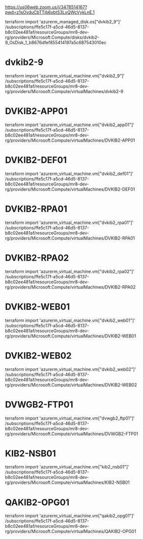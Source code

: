 https://us06web.zoom.us/j/3478514167?pwd=z1sOvduCbTTjb6xbtS3LxQWcVykLnE.1


terraform import 'azurerm_managed_disk.os["dvkib2_9"]' /subscriptions/ffe5c17f-a5cd-46d5-8137-b8c02ee481af/resourceGroups/mr8-dev-rg/providers/Microsoft.Compute/disks/dvkib2-9_OsDisk_1_b8676dfef855414197a5c687543010ec


# dvkib2-9
terraform import 'azurerm_virtual_machine.vm["dvkib2_9"]' \
/subscriptions/ffe5c17f-a5cd-46d5-8137-b8c02ee481af/resourceGroups/mr8-dev-rg/providers/Microsoft.Compute/virtualMachines/dvkib2-9

# DVKIB2-APP01
terraform import 'azurerm_virtual_machine.vm["dvkib2_app01"]' \
/subscriptions/ffe5c17f-a5cd-46d5-8137-b8c02ee481af/resourceGroups/mr8-dev-rg/providers/Microsoft.Compute/virtualMachines/DVKIB2-APP01

# DVKIB2-DEF01
terraform import 'azurerm_virtual_machine.vm["dvkib2_def01"]' \
/subscriptions/ffe5c17f-a5cd-46d5-8137-b8c02ee481af/resourceGroups/mr8-dev-rg/providers/Microsoft.Compute/virtualMachines/DVKIB2-DEF01

# DVKIB2-RPA01
terraform import 'azurerm_virtual_machine.vm["dvkib2_rpa01"]' \
/subscriptions/ffe5c17f-a5cd-46d5-8137-b8c02ee481af/resourceGroups/mr8-dev-rg/providers/Microsoft.Compute/virtualMachines/DVKIB2-RPA01

# DVKIB2-RPA02
terraform import 'azurerm_virtual_machine.vm["dvkib2_rpa02"]' \
/subscriptions/ffe5c17f-a5cd-46d5-8137-b8c02ee481af/resourceGroups/mr8-dev-rg/providers/Microsoft.Compute/virtualMachines/DVKIB2-RPA02

# DVKIB2-WEB01
terraform import 'azurerm_virtual_machine.vm["dvkib2_web01"]' \
/subscriptions/ffe5c17f-a5cd-46d5-8137-b8c02ee481af/resourceGroups/mr8-dev-rg/providers/Microsoft.Compute/virtualMachines/DVKIB2-WEB01

# DVKIB2-WEB02
terraform import 'azurerm_virtual_machine.vm["dvkib2_web02"]' \
/subscriptions/ffe5c17f-a5cd-46d5-8137-b8c02ee481af/resourceGroups/mr8-dev-rg/providers/Microsoft.Compute/virtualMachines/DVKIB2-WEB02

# DVWGB2-FTP01
terraform import 'azurerm_virtual_machine.vm["dvwgb2_ftp01"]' \
/subscriptions/ffe5c17f-a5cd-46d5-8137-b8c02ee481af/resourceGroups/mr8-dev-rg/providers/Microsoft.Compute/virtualMachines/DVWGB2-FTP01

# KIB2-NSB01
terraform import 'azurerm_virtual_machine.vm["kib2_nsb01"]' \
/subscriptions/ffe5c17f-a5cd-46d5-8137-b8c02ee481af/resourceGroups/mr8-dev-rg/providers/Microsoft.Compute/virtualMachines/KIB2-NSB01

# QAKIB2-OPG01
terraform import 'azurerm_virtual_machine.vm["qakib2_opg01"]' \
/subscriptions/ffe5c17f-a5cd-46d5-8137-b8c02ee481af/resourceGroups/mr8-dev-rg/providers/Microsoft.Compute/virtualMachines/QAKIB2-OPG01

